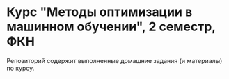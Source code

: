 # Курс "Методы оптимизации в машинном обучении", 2 семестр, ФКН
Репозиторий содержит выполненные домашние задания (и материалы) по курсу.
